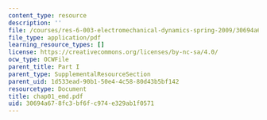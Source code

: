 ```yaml
---
content_type: resource
description: ''
file: /courses/res-6-003-electromechanical-dynamics-spring-2009/30694a678fc3bf6fc974e329ab1f0571_chap01_emd.pdf
file_type: application/pdf
learning_resource_types: []
license: https://creativecommons.org/licenses/by-nc-sa/4.0/
ocw_type: OCWFile
parent_title: Part I
parent_type: SupplementalResourceSection
parent_uid: 1d533ead-90b1-50e4-4c58-80d43b5bf142
resourcetype: Document
title: chap01_emd.pdf
uid: 30694a67-8fc3-bf6f-c974-e329ab1f0571
---
```

